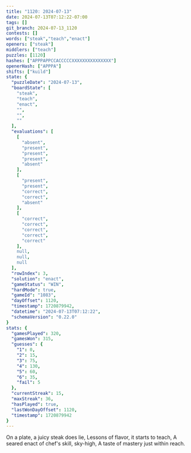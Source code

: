 ```yaml
---
title: "1120: 2024-07-13"
date: 2024-07-13T07:12:22-07:00
tags: []
git_branch: 2024-07-13_1120
contests: []
words: ["steak","teach","enact"]
openers: ["steak"]
middlers: ["teach"]
puzzles: [1120]
hashes: ["APPPAPPCCACCCCCXXXXXXXXXXXXXXX"]
openerHash: ["APPPA"]
shifts: ["kuild"]
state: {
  "puzzleDate": "2024-07-13",
  "boardState": [
    "steak",
    "teach",
    "enact",
    "",
    "",
    ""
  ],
  "evaluations": [
    [
      "absent",
      "present",
      "present",
      "present",
      "absent"
    ],
    [
      "present",
      "present",
      "correct",
      "correct",
      "absent"
    ],
    [
      "correct",
      "correct",
      "correct",
      "correct",
      "correct"
    ],
    null,
    null,
    null
  ],
  "rowIndex": 3,
  "solution": "enact",
  "gameStatus": "WIN",
  "hardMode": true,
  "gameId": "1083",
  "dayOffset": 1120,
  "timestamp": 1720879942,
  "datetime": "2024-07-13T07:12:22",
  "schemaVersion": "0.22.0"
}
stats: {
  "gamesPlayed": 320,
  "gamesWon": 315,
  "guesses": {
    "1": 0,
    "2": 15,
    "3": 75,
    "4": 130,
    "5": 60,
    "6": 35,
    "fail": 5
  },
  "currentStreak": 15,
  "maxStreak": 36,
  "hasPlayed": true,
  "lastWonDayOffset": 1120,
  "timestamp": 1720879942
}
---
```

On a plate, a juicy steak does lie,
Lessons of flavor, it starts to teach,
A seared enact of chef's skill, sky-high,
A taste of mastery just within reach.
<!-- more -->
